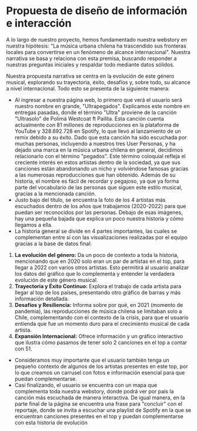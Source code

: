 # Propuesta de diseño de información e interacción

A lo largo de nuestro proyecto, hemos fundamentado nuestra webstory en nuestra hipótesis: "La música urbana chilena ha trascendido sus fronteras locales para convertirse en un fenómeno de alcance internacional". Nuestra narrativa se basa y relaciona con esta premisa, buscando responder a nuestras preguntas iniciales y respaldar todo mediante datos sólidos.

Nuestra propuesta narrativa se centra en la evolución de este género musical, explorando su trayectoria, éxito, desafíos y, sobre todo, su alcance a nivel internacional. Todo esto se presenta de la siguiente manera:

* Al ingresar a nuestra página web, lo primero que verá el usuario será nuestro nombre en grande, "Ultrapegados". Explicamos este nombre en entregas pasadas, donde el término "Ultra" proviene de la canción "Ultrasolo" de Polimá Westcoat ft Pailita. Esta canción cuenta actualmente con 81 millones de reproducciones en la plataforma de YouTube y 328.692.728 en Spotify, lo que llevó al lanzamiento de un remix debido a su éxito. Dado que esta canción ha sido escuchada por muchas personas, incluyendo a nuestros tres User Personas, y ha dejado una marca en la música urbana chilena en general, decidimos relacionarlo con el término "pegados". Este término coloquial refleja el creciente interés en estos artistas dentro de la sociedad, ya que sus canciones están abandonando un nicho y volviéndose famosas gracias a las numerosas reproducciones que han obtenido. Además de su historia, el nombre es fácil de recordar y pegajoso, ya que ya forma parte del vocabulario de las personas que siguen este estilo musical, gracias a la mencionada canción.
* Justo bajo del título, se encuentra la foto de los 4 artistas más escuchados dentro de los años que trabajamos (2020-2022) para que puedan ser reconocidos por las personas. Debajo de esas imágenes, hay una pequeña bajada que explica un poco nuestra historia y cómo llegamos a ella.
* La historia general se divide en 4 partes importantes, las cuales se complementan entre sí con las visualizaciones realizadas por el equipo gracias a la base de datos final:
1. __La evolución del género:__ Da un poco de contexto a toda la historia, mencionando que en 2020 solo eran un par de artistas en el top, para llegar a 2022 con varios otros artistas. Esto permitirá al usuario analizar los datos del gráfico que lo complementa y entender la verdadera evolución de este género musical.
1. __Trayectoria y Éxito Continuo:__ Explora el trabajo de cada artista para llegar al top de los países, presentando otro gráfico de barras y más información detallada.
1. __Desafíos y Resiliencia:__ Informa sobre por qué, en 2021 (momento de pandemia), las reproducciones de música chilena se limitaban solo a Chile, complementando con el contexto de la crisis, para que el usuario entienda que fue un momento duro para el crecimiento musical de cada artista.
1. __Expansión Internacional:__ Ofrece información y un gráfico interactivo que ilustra cómo pasamos de tener solo 2 canciones en el top a contar con 51.
* Consideramos muy importante que el usuario también tenga un pequeño contexto de algunos de los artistas presentes en este top, por lo que creamos un carrusel con fotos e información esencial para que puedan complementarse.
* Casi finalizando, el usuario se encuentra con un mapa que complementa toda nuestra webstory, donde podrá ver por país la canción más escuchada de manera interactiva.
De igual manera, en la parte final de la página se encuentra una frase para "concluir" con el reportaje, donde se invita a escuchar una playlist de Spotify en la que se encuentran canciones presentes en el top y puedan complementarse con esta historia de evolución
